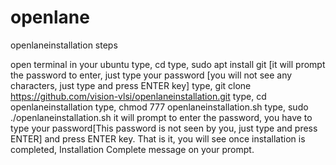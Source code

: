 # openlane

openlaneinstallation steps

open terminal in your ubuntu
type, cd
type, sudo apt install git [it will prompt the password to enter, just type your password [you will not see any characters, just type and press ENTER key]
type, git clone https://github.com/vision-vlsi/openlaneinstallation.git
type, cd openlaneinstallation
type, chmod 777 openlaneinstallation.sh
type, sudo ./openlaneinstallation.sh
it will prompt to enter the password, you have to type your password[This password is not seen by you, just type and press ENTER] and press ENTER key.
That is it, you will see once installation is completed, Installation Complete message on your prompt.
